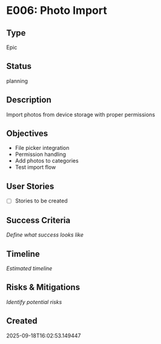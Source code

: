 # E006: Photo Import

## Type
Epic

## Status
planning

## Description
Import photos from device storage with proper permissions

## Objectives
- File picker integration
- Permission handling
- Add photos to categories
- Test import flow

## User Stories
- [ ] Stories to be created

## Success Criteria
_Define what success looks like_

## Timeline
_Estimated timeline_

## Risks & Mitigations
_Identify potential risks_

## Created
2025-09-18T16:02:53.149447
